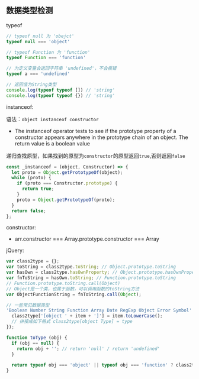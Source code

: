 ## 数据类型检测
typeof  

```js
// typeof null 为 'obejct'
typeof null === 'object'

// typeof Function 为 'function'
typeof Function === 'function'

// 为定义变量会返回字符串 'undefined'，不会报错
typeof a === 'undefined'

// 返回值为String类型
console.log(typeof typeof []) // 'string'
console.log(typeof typeof {}) // 'string'
```

instanceof:   

语法：`object instanceof constructor`

* The instanceof operator tests to see if the prototype property of a constructor appears anywhere in the prototype chain of an object. The return value is a boolean value

递归查找原型，如果找到的原型为`constructor`的原型返回`true`,否则返回`false`
```js
const _instanceof = (object, Constructor) => {
  let proto = Object.getPrototypeOf(object);
  while (proto) {
    if (proto === Constructor.prototype) {
      return true;
    }
    proto = Object.getPrototypeOf(proto);
  }
  return false;
};
```

constructor: 

* arr.constructor === Array.prototype.constructor === Array


jQuery:  
```js
var class2type = {};
var toString = class2type.toString; // Object.prototype.toString
var hasOwn = class2type.hasOwnProperty; // Object.prototype.hasOwnProperty
var fnToString = hasOwn.toString; // Function.prototype.toString
// Function.prototype.toString.call(Object)
// Object是一个类，也属于函数，可以调用函数的toString方法
var ObjectFunctionString = fnToString.call(Object);

// 一些常见数据类型
'Boolean Number String Function Array Date RegExp Object Error Symbol'.split(' ').forEach(function anonymous (item) {
  class2type['[object ' + item + ']'] = item.toLowerCase();
  // 拼接成如下格式 class2type[object Type] = type
});

function toType (obj) {
  if (obj == null) {
    return obj + ''; // return 'null' / return 'undefined'
  }
 
  return typeof obj === 'object' || typeof obj === 'function' ? class2type[toString.call(obj)] || 'object' : typeof obj;
}
```
